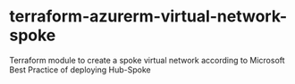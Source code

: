 # terraform-azurerm-virtual-network-spoke
Terraform module to create a spoke virtual network according to Microsoft Best Practice of deploying Hub-Spoke
